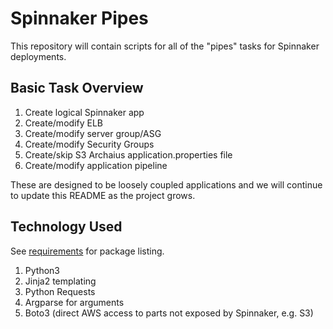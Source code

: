 # Spinnaker Pipes

This repository will contain scripts for all of the "pipes" tasks for Spinnaker
deployments.


## Basic Task Overview

1. Create logical Spinnaker app
1. Create/modify ELB
1. Create/modify server group/ASG
1. Create/modify Security Groups
1. Create/skip S3 Archaius application.properties file
1. Create/modify application pipeline

These are designed to be loosely coupled applications and we will continue to
update this README as the project grows.


## Technology Used

See [requirements](requirements.txt) for package listing.

1. Python3
1. Jinja2 templating
1. Python Requests
1. Argparse for arguments
1. Boto3 (direct AWS access to parts not exposed by Spinnaker, e.g. S3)
